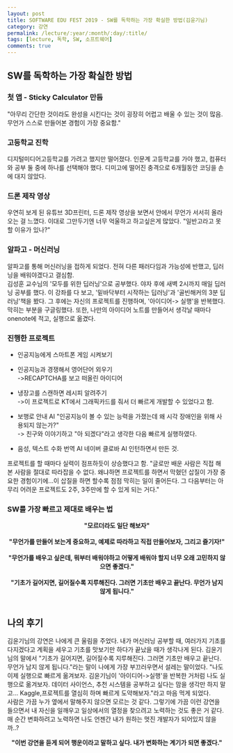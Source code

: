 ```yaml
---
layout: post
title: SOFTWARE EDU FEST 2019 - SW를 독학하는 가장 확실한 방법(김윤기님)  
category: 강연
permalink: /lecture/:year/:month/:day/:title/
tags: [lecture, 독학, SW, 소프트웨어]
comments: true
---
```


## SW를 독학하는 가장 확실한 방법

### 첫 앱 - Sticky Calculator 만듬

"아무리 간단한 것이라도 완성을 시킨다는 것이 굉장히 어렵고 배울 수 있는 것이 많음. <br>
무언가 스스로 만들어본 경험이 가장 중요함."

### 고등학교 진학

디지털미디어고등학교를 가려고 했지만 떨어졌다. 인문계 고등학교를 가야 했고, 컴퓨터와 공부 둘 중에 하나를 선택해야 했다. 디미고에 떨어진 충격으로 6개월동안 코딩을 손에 대지 않았다. 


### 드론 제작 영상

우연히 보게 된 유튜브 3D프린터, 드론 제작 영상을 보면서 안에서 무언가 서서히 올라오는 걸 느꼈다. 이대로 그만두기엔 너무 억울하고 하고싶은게 많았다. "일반고라고 못할 이유가 있나?" <br>

### 알파고 - 머신러닝

알파고를 통해 머신러닝을 접하게 되었다. 전혀 다른 패러다임과 가능성에 반했고, 딥러닝을 배워야겠다고 결심함.<br>
김성훈 교수님의 '모두를 위한 딥러닝'으로 공부했다. 야자 후에 새벽 2시까지 매일 딥러닝 공부를 했다. 이 강좌를 다 보고, '밑바닥부터 시작하는 딥러닝'과 '골빈해커의 3분 딥러닝'책을 봤다. 그 후에는 자신의 프로젝트를 진행하며, '아이디어-> 실행'을 반복했다. 막히는 부분을 구글링했다. 또한, 나만의 아이디어 노트를 만들어서 생각날 때마다 onenote에 적고, 실행으로 옮겼다.

### 진행한 프로젝트

* 인공지능에게 스마트폰 게임 시켜보기
* 인공지능과 경쟁해서 영어단어 외우기     
    ->RECAPTCHA를 보고 떠올린 아이디어
* 냉장고를 스캔하면 레시피 알려주기<br>
    ->이 프로젝트로 KT에서 그래픽카드를 줘서 더 빠르게 개발할 수 있었다고 함.
* 보행로 안내 AI
    "인공지능이 볼 수 있는 능력을 가졌는데 왜 시각 장애인을 위해 사용되지 않는가?"<br>  -> 친구와 이야기하고 "아 되겠다"라고 생각한 다음 빠르게 실행하였다.

* 음성, 텍스트 수화 번역 AI
    네이버 클로바 AI 인턴하면서 만든 것.


프로젝트를 할 때마다 실력이 점프하듯이 상승했다고 함. "글로만 배운 사람은 직접 해본 사람을 절대로 따라잡을 수 없다. 왜냐하면 프로젝트를 하면서 막혔던 삽질이 가장 중요한 경험이기에...이 삽질을 하면 할수록 점점 막히는 일이 줄어든다. 그 다음부터는 아무리 어려운 프로젝트도 2주, 3주만에 할 수 있게 되는 거다."

### SW를 가장 빠르고 제대로 배우는 법

<center><b>"모르더라도 일단 해보자"</b></center><br>

<center><b>"무언가를 만들어 보는게 중요하고, 예제로 따라하고 직접 만들어보자, 그리고 즐기자!"</b></center><br>

<center><b>"무언가를 배우고 싶은데, 뭐부터 배워야하고 어떻게 배워야 할지 너무 오래 고민하지 않으면 좋겠다."</b></center><br>

<center><b>"기초가 길어지면, 길어질수록 지루해진다. 그러면 기초만 배우고 끝난다. 무언가 남지 않게 됩니다."</b></center><br>

## 나의 후기

김윤기님의 강연은 나에게 큰 울림을 주었다. 내가 머신러닝 공부할 때, 여러가지 기초를 다지겠다고 계획을 세우고 기초를 맛보기만 하다가 끝났을 때가 생각나게 된다. 김윤기님의 말에서 "기초가 길어지면, 길어질수록 지루해진다. 그러면 기초만 배우고 끝난다. 무언가 남지 않게 됩니다."라는 말이 나에게 가장 부끄러우면서 설레는 말이었다. "나도 이제 실행으로 빠르게 옮겨보자. 김윤기님이 '아이디어->실행'을 반복한 거처럼 나도 실행으로 옮겨보자. 데이터 사이언스, 추천 시스템을 공부하고 싶다는 맘을 생각만 하지 말고... Kaggle,프로젝트를 열심히 하며 빠르게 도약해보자."라고 마음 먹게 되었다.<br>
사람은 가끔 누가 옆에서 말해주지 않으면 모르는 것 같다. 그렇기에 가끔 이런 강연을 들으면서 내 자신을 일깨우고 일상에서의 열정을 찾으려고 노력하는 것도 좋은 거 같다. 매 순간 변화하려고 노력하면 나도 언젠간 내가 원하는 멋진 개발자가 되어있지 않을까..?<br>

<center><b>"이번 강연을 듣게 되어 행운이라고 말하고 싶다. 내가 변화하는 계기가 되면 좋겠다."</b></center><br>